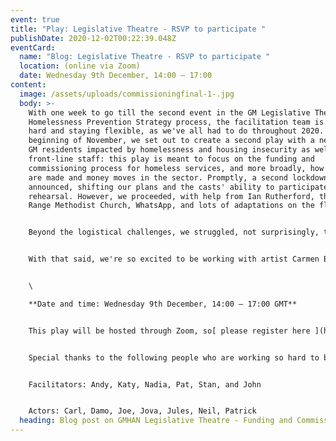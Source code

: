 ```yaml
---
event: true
title: "Play: Legislative Theatre - RSVP to participate "
publishDate: 2020-12-02T00:22:39.048Z
eventCard:
  name: "Blog: Legislative Theatre - RSVP to participate "
  location: (online via Zoom)
  date: Wednesday 9th December, 14:00 – 17:00
content:
  image: /assets/uploads/commissioningfinal-1-.jpg
  body: >-
    With one week to go till the second event in the GM Legislative Theatre /
    Homelessness Prevention Strategy process, the facilitation team is working
    hard and staying flexible, as we've all had to do throughout 2020. In the
    beginning of November, we set out to create a second play with a new cast of
    GM residents impacted by homelessness and housing insecurity as well as
    front-line staff: this play is meant to focus on the funding and
    commissioning process for homeless services, and more broadly, how decisions
    are made and money moves in the sector. Promptly, a second lockdown was
    announced, shifting our plans and the casts' ability to participate in every
    rehearsal. However, we proceeded, with help from Ian Rutherford, the Whalley
    Range Methodist Church, WhatsApp, and lots of adaptations on the fly! 


    Beyond the logistical challenges, we struggled, not surprisingly, to make sense of the commissioning cycle, and tell stories about how commissioning and funding structures directly impact community members and staff. That's definitely not because commissioning doesn't impact people - but because one of the very challenges that we hope to address in the event is the need for more transparency in that system. If you also want to understand more about how transparency works, and you like game shows and circus acts (!!) - [please RSVP](https://www.eventbrite.co.uk/e/gmhan-legislative-theatre-funding-and-commissioning-tickets-128545584303) to participate via zoom on **Wed 9 Dec, 2-5 pm!** 


    With that said, we're so excited to be working with artist Carmen Byrne once again to visually translate the commissioning cycle, from the viewpoint of folks who are impacted by these services. Take some time to sit with this illustration before next week, or any time you're feeling squeezed by a machine. 


    \

    **Date and time: Wednesday 9th December, 14:00 – 17:00 GMT**


    This play will be hosted through Zoom, so[ please register here ](https://www.eventbrite.co.uk/e/gmhan-legislative-theatre-funding-and-commissioning-tickets-128545584303)to receive all the joining instructions. If you have any questions related to this event, please contact samra@streetsupport.net 


    Special thanks to the following people who are working so hard to bring you this play:


    Facilitators: Andy, Katy, Nadia, Pat, Stan, and John


    Actors: Carl, Damo, Joe, Jova, Jules, Neil, Patrick
  heading: Blog post on GMHAN Legislative Theatre - Funding and Commissioning
---
```

